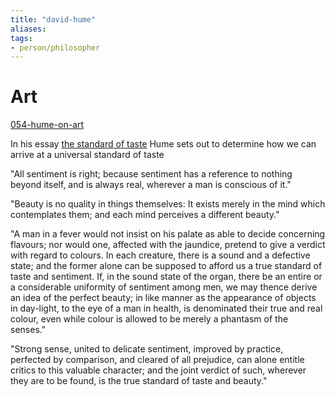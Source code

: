 ```yaml
---
title: "david-hume"
aliases: 
tags: 
- person/philosopher
---
```


# Art
[054-hume-on-art](notes/054-hume-on-art.md)

In his essay [the standard of taste](david-hume-of-the-standard-of-taste-pdf.pdf) Hume sets out to determine how we can arrive at a universal standard of taste

"All sentiment is right; because sentiment has a reference to nothing beyond itself, and is always real, wherever a man is conscious of it."

"Beauty is no quality in things themselves: It exists merely in the mind which contemplates them; and each mind perceives a different beauty."

"A man in a fever would not insist on his palate as able to decide concerning flavours; nor would one, affected with the jaundice, pretend to give a verdict with regard to colours. In each creature, there is a sound and a defective state; and the former alone can be supposed to afford us a true standard of taste and sentiment. If, in the sound state of the organ, there be an entire or a considerable uniformity of sentiment among men, we may thence derive an idea of the perfect beauty; in like manner as the appearance of objects in day-light, to the eye of a man in health, is denominated their true and real colour, even while colour is allowed to be merely a phantasm of the senses."

"Strong sense, united to delicate sentiment, improved by practice, perfected by comparison, and cleared of all prejudice, can alone entitle critics to this valuable character; and the joint verdict of such, wherever they are to be found, is the true standard of taste and beauty."

